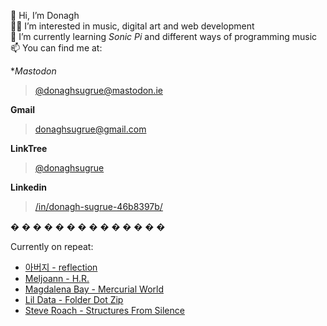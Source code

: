 👋 Hi, I’m Donagh  
:man_technologist: I’m interested in music, digital art and web development  
:musical_note: I’m currently learning *Sonic Pi* and different ways of programming music  
📫 You can find me at:

**Mastodon*
>[@donaghsugrue@mastodon.ie](https://mastodon.ie/web/@donaghsugrue)

**Gmail**
>[donaghsugrue@gmail.com](mailto:donaghsugrue@gmail.com)

**LinkTree**
>[@donaghsugrue](https://linktr.ee/donaghsugrue)

**Linkedin**
>[/in/donagh-sugrue-46b8397b/](https://www.linkedin.com//in/donagh-sugrue-46b8397b/)
  
� � � � � � � � � � � � � �  
  
Currently on repeat:  
- [아버지 - reflection](https://father.2006.kr/album/reflection)  
- [Meljoann - H.R.](https://boyscoutaudio.bandcamp.com/album/h-r)  
- [Magdalena Bay - Mercurial World](https://magdalenabay.bandcamp.com/album/mercurial-world)  
- [Lil Data - Folder Dot Zip](https://lildatapcmusic.bandcamp.com/album/folder-dot-zip)  
- [Steve Roach - Structures From Silence](https://steveroach.bandcamp.com/album/structures-from-silence-30th-anniversary-3cd-remastered-edition)
